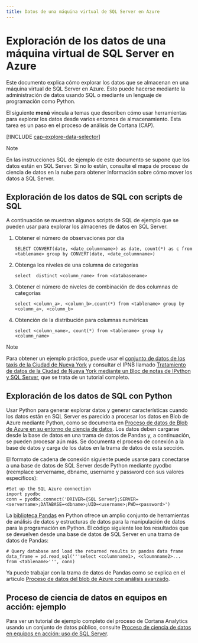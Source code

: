 ```yaml
---
title: Datos de una máquina virtual de SQL Server en Azure
---
```

# <a name="explore-data-in-sql-server-virtual-machine-on-azure"></a>Exploración de los datos de una máquina virtual de SQL Server en Azure
Este documento explica cómo explorar los datos que se almacenan en una máquina virtual de SQL Server en Azure. Esto puede hacerse mediante la administración de datos usando SQL o mediante un lenguaje de programación como Python.

El siguiente **menú** vincula a temas que describen cómo usar herramientas para explorar los datos desde varios entornos de almacenamiento. Esta tarea es un paso en el proceso de análisis de Cortana (CAP).

[!INCLUDE [cap-explore-data-selector](../../../includes/cap-explore-data-selector.md)]

> [!NOTE]
> En las instrucciones SQL de ejemplo de este documento se supone que los datos están en SQL Server. Si no lo están, consulte el mapa de proceso de ciencia de datos en la nube para obtener información sobre cómo mover los datos a SQL Server.
> 
> 

## <a name="sql-dataexploration"></a>Exploración de los datos de SQL con scripts de SQL
A continuación se muestran algunos scripts de SQL de ejemplo que se pueden usar para explorar los almacenes de datos en SQL Server.

1. Obtener el número de observaciones por día
   
    `SELECT CONVERT(date, <date_columnname>) as date, count(*) as c from <tablename> group by CONVERT(date, <date_columnname>)` 
2. Obtenga los niveles de una columna de categorías
   
    `select  distinct <column_name> from <databasename>`
3. Obtener el número de niveles de combinación de dos columnas de categorías 
   
    `select <column_a>, <column_b>,count(*) from <tablename> group by <column_a>, <column_b>`
4. Obtención de la distribución para columnas numéricas 
   
    `select <column_name>, count(*) from <tablename> group by <column_name>`

> [!NOTE]
> Para obtener un ejemplo práctico, puede usar el [conjunto de datos de los taxis de la Ciudad de Nueva York](http://www.andresmh.com/nyctaxitrips/) y consultar el IPNB llamado [Tratamiento de datos de la Ciudad de Nueva York mediante un Bloc de notas de IPython y SQL Server](https://github.com/Azure/Azure-MachineLearning-DataScience/blob/master/Misc/DataScienceProcess/iPythonNotebooks/machine-Learning-data-science-process-sql-walkthrough.ipynb), que se trata de un tutorial completo.
> 
> 

## <a name="python"></a>Exploración de los datos de SQL con Python
Usar Python para generar explorar datos y generar características cuando los datos están en SQL Server es parecido a procesar los datos en Blob de Azure mediante Python, como se documenta en [Proceso de datos de Blob de Azure en su entorno de ciencia de datos](data-blob.md). Los datos deben cargarse desde la base de datos en una trama de datos de Pandas y, a continuación, se pueden procesar aún más. Se documenta el proceso de conexión a la base de datos y carga de los datos en la trama de datos de esta sección.

El formato de cadena de conexión siguiente puede usarse para conectarse a una base de datos de SQL Server desde Python mediante pyodbc (reemplace servername, dbname, username y password con sus valores específicos):

    #Set up the SQL Azure connection
    import pyodbc    
    conn = pyodbc.connect('DRIVER={SQL Server};SERVER=<servername>;DATABASE=<dbname>;UID=<username>;PWD=<password>')

La [biblioteca Pandas](http://pandas.pydata.org/) en Python ofrece un amplio conjunto de herramientas de análisis de datos y estructuras de datos para la manipulación de datos para la programación en Python. El código siguiente lee los resultados que se devuelven desde una base de datos de SQL Server en una trama de datos de Pandas:

    # Query database and load the returned results in pandas data frame
    data_frame = pd.read_sql('''select <columnname1>, <cloumnname2>... from <tablename>''', conn)

Ya puede trabajar con la trama de datos de Pandas como se explica en el artículo [Proceso de datos del blob de Azure con análisis avanzado](data-blob.md).

## <a name="the-team-data-science-process-in-action-example"></a>Proceso de ciencia de datos en equipos en acción: ejemplo
Para ver un tutorial de ejemplo completo del proceso de Cortana Analytics usando un conjunto de datos público, consulte [Proceso de ciencia de datos en equipos en acción: uso de SQL Server](sql-walkthrough.md).

